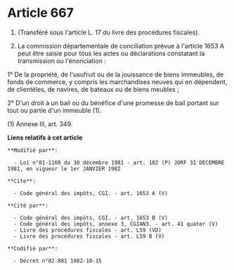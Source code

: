 # Article 667

1. (Transféré sous l'article L. 17 du livre des procédures fiscales). 

2. La commission départementale de conciliation prévue à l'article 1653 A peut être saisie pour tous les actes ou
déclarations constatant la transmission ou l'énonciation : 

1° De la propriété, de l'usufruit ou de la jouissance de biens immeubles, de fonds de commerce, y compris les marchandises
neuves qui en dépendent, de clientèles, de navires, de bateaux ou de biens meubles ; 

2° D'un droit à un bail ou du bénéfice d'une promesse de bail portant sur tout ou partie d'un immeuble (1). 

(1) Annexe III, art. 349.

**Liens relatifs à cet article**

	**Modifié par**:

	  - Loi n°81-1160 du 30 décembre 1981 - art. 102 (P) JORF 31 DECEMBRE 1981, en vigueur le 1er JANVIER 1982

	**Cite**:

	  - Code général des impôts, CGI. - art. 1653 A (V)

	**Cité par**:

	  - Code général des impôts, CGI. - art. 1653 B (V)
	  - Code général des impôts, annexe 3, CGIAN3. - art. 41 quater (V)
	  - Livre des procédures fiscales - art. L59 (VD)
	  - Livre des procédures fiscales - art. L59 B (V)

	**Codifié par**:

	  - Décret n°82-881 1982-10-15
